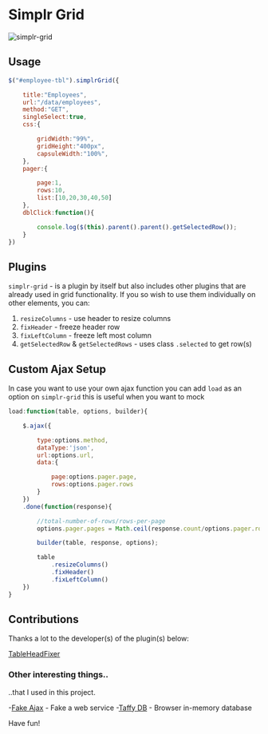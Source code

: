 Simplr Grid
===========
![simplr-grid](https://raw.githubusercontent.com/samweru/simplr-grid/master/img/simplr-grid.png)

## Usage

```js
$("#employee-tbl").simplrGrid({

    title:"Employees",
    url:"/data/employees",
    method:"GET",
    singleSelect:true,
    css:{

        gridWidth:"99%",
        gridHeight:"400px",
        capsuleWidth:"100%",
    },
    pager:{

        page:1,
        rows:10,
        list:[10,20,30,40,50]
    },
    dblClick:function(){

        console.log($(this).parent().parent().getSelectedRow());
    }
})
```

## Plugins

`simplr-grid` - is a plugin by itself but also includes other plugins that are already used in grid functionality. If you so wish to use them individually on other elements, you can:

1. `resizeColumns` - use header to resize columns
2. `fixHeader` - freeze header row
3. `fixLeftColumn` - freeze left most column
4. `getSelectedRow` & `getSelectedRows` - uses class `.selected` to get row(s)

## Custom Ajax Setup

In case you want to use your own ajax function you can add `load` as an option on `simplr-grid` this is useful when you want to mock

```js
load:function(table, options, builder){

    $.ajax({

        type:options.method,
        dataType:'json',
        url:options.url,
        data:{

            page:options.pager.page,
            rows:options.pager.rows
        }
    })
    .done(function(response){

        //total-number-of-rows/rows-per-page
        options.pager.pages = Math.ceil(response.count/options.pager.rows);

        builder(table, response, options);

        table
            .resizeColumns()
            .fixHeader()
            .fixLeftColumn()
    })
}
```

## Contributions

Thanks a lot to the developer(s) of the plugin(s) below: 

[TableHeadFixer](https://github.com/lai32290/TableHeadFixer)

### Other interesting things..

..that I used in this project.

-[Fake Ajax](https://github.com/anasnakawa/jquery.ajax.fake) - Fake a web service
-[Taffy DB](https://github.com/typicaljoe/taffydb) - Browser in-memory database

Have fun!